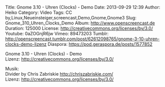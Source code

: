 Title: Gnome 3.10 - Uhren (Clocks) - Demo
Date: 2013-09-29 12:39
Author: Heiko
Category: Video
Tags: CC by,Linux,Neueinsteiger,screencast,Demo,Gnome,Gnome3
Slug: Gnome_310_Uhren_Clocks_Demo
Album: http://www.openscreencast.de
Duration: 125000
License: http://creativecommons.org/licenses/by/3.0/
Youtube: 0aZOGnjR6jw
Vimeo: 89473203
Tumblr: http://openscreencast.tumblr.com/post/62612098765/gnome-3-10-uhren-clocks-demo-lizenz
Diaspora: https://pod.geraspora.de/posts/1577852

Gnome 3.10 - Uhren (Clocks) - Demo  
Lizenz: <http://creativecommons.org/licenses/by/3.0/>  
  
Musik:  
Divider by Chris Zabriskie <http://chriszabriskie.com/>  
Lizenz: <http://creativecommons.org/licenses/by/3.0/>

